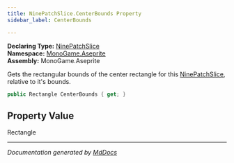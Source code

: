 ```yaml
---
title: NinePatchSlice.CenterBounds Property
sidebar_label: CenterBounds

---
```


**Declaring Type:** [NinePatchSlice](../)  
**Namespace:** [MonoGame.Aseprite](../../)  
**Assembly:** MonoGame.Aseprite

Gets the rectangular bounds of the center rectangle for this [NinePatchSlice](../), relative to it's bounds.

```csharp
public Rectangle CenterBounds { get; }
```

## Property Value

Rectangle

___

*Documentation generated by [MdDocs](https://github.com/ap0llo/mddocs)*
